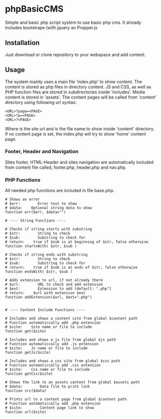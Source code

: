 # phpBasicCMS

Simple and basic php script system to use basic php cms.
It already includes bootstrape (with jquery an Propper.js

## Installation
Just download or clone repository to your webspace and add content.

## Usage
The system mainly uses a main file 'index.php' to show content. The content is stored as php files in directory content. JS and CSS, as well as PHP function files are stored in subdirectories inside 'includes'. Media content is stored in 'assets'.
The content pages will be called from 'content' directory using following url syntax:

    <URL>?page=<PAGE>
    <URL>?p=<PAGE>
    <URL>?<PAGE>
    
Where <URL> is the site url and <PAGE> is the file name to show inside 'content' directory. If no content page is set, the index.php will try to show 'home' content page.

### Footer, Header and Navigation
Sites footer, HTML-Header and sites navigation are automatically included from content file called, footer.php, header.php and nav.php.

### PHP Functions
All needed php functions are included in file base.php:

    # Shows an error
    # $err:        Error text to show
    # $data:    Optional string data to show
    function err($err, $data="")
    
    # ---- String Functions ----
    
    # Checks if string starts with substring
    # $str:        String to check
    # $sub:        Substring to check for
    # return:    true if $sub is at beginning of $str, false otherwise
    function startsWith( $str, $sub )
    
    # Checks if string ends with substring
    # $str:        String to check
    # $sub:        Substring to check for
    # return:    true if $sub is at ends of $str, false otherwise
    function endsWith( $str, $sub )
    
    # Adds extension to url, if not already there
    # $url:        URL to check and add extension
    # $ext:        Extension to add [default: ".php"]
    # return:    $url with extension $ext
    function addExtension($url, $ext=".php")
    
    
    # ---- Content Include Functions ----
    
    # Includes and shows a content site from global $content path
    # Function automaticcally add .php extension
    # $site:    Site name or file to include
    function get($site)
    
    # Includes and shows a js file from global $js path
    # Function automaticcally add .js extension
    # $site:    Js name or file to include
    function getJs($site)
    
    # Includes and shows a css site from global $css path
    # Function automaticcally add .css extension
    # $site:    Css name or file to include
    function getCss($site)
    
    # Shows the link to an assets content from global $assets path
    # $data:        Data file to print link
    function src($data)
    
    # Prints url to a content page from global $content path
    # Function automaticcally add .php extension
    # $site:        Content page link to show
    function url($site)
